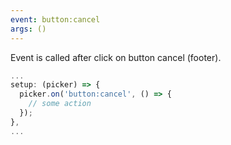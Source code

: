 ```yaml
---
event: button:cancel
args: ()
---
```


Event is called after click on button cancel (footer).

```js
...
setup: (picker) => {
  picker.on('button:cancel', () => {
    // some action
  });
},
...
```